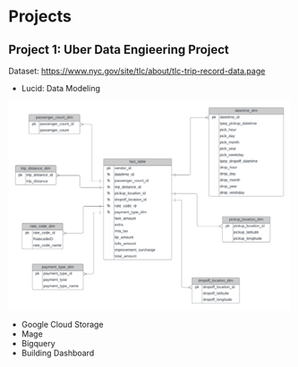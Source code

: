 # Projects

## Project 1: Uber Data Engieering Project

Dataset: https://www.nyc.gov/site/tlc/about/tlc-trip-record-data.page

* Lucid: Data Modeling
<img src="UberDataEngineering/Uber Data Model.png">

* Google Cloud Storage
* Mage
* Bigquery
* Building Dashboard
